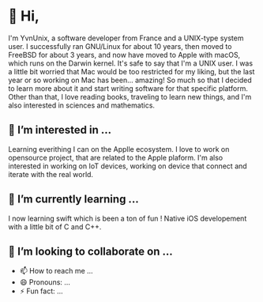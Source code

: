 # 👋 Hi,
I'm YvnUnix, a software developer from France and a UNIX-type system user. I successfully ran GNU/Linux for about 10 years, then moved to FreeBSD for about 3 years, and now have moved to Apple with macOS, which runs on the Darwin kernel. It's safe to say that I'm a UNIX user. I was a little bit worried that Mac would be too restricted for my liking, but the last year or so working on Mac has been... amazing! So much so that I decided to learn more about it and start writing software for that specific platform. Other than that, I love reading books, traveling to learn new things, and I'm also interested in sciences and mathematics.

## 👀 I’m interested in ...
Learning everithing I can on the Applle ecosystem. I love to work on opensource project, that are related to  the Apple plaform. I'm also interested in working on IoT devices, working on device that connect and iterate with the real world. 


## 🌱 I’m currently learning ...
I now learning swift which is been a ton of fun ! 
Native iOS developement with a little bit of C and C++. 
## 💞️ I’m looking to collaborate on ...

- 📫 How to reach me ...
- 😄 Pronouns: ...
- ⚡ Fun fact: ...

<!---
YvnUnix/YvnUnix is a ✨ special ✨ repository because its `README.md` (this file) appears on your GitHub profile.
You can click the Preview link to take a look at your changes.
--->
